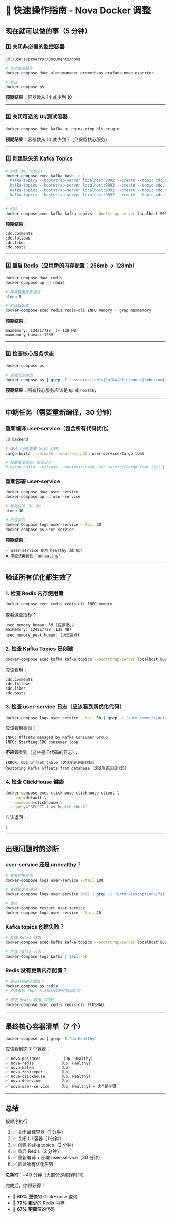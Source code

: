 # 🚀 快速操作指南 - Nova Docker 调整

## 现在就可以做的事（5 分钟）

### 1️⃣ 关闭非必需的监控容器

```bash
cd /Users/proerror/Documents/nova

# 关闭监控服务
docker-compose down alertmanager prometheus grafana node-exporter

# 验证
docker-compose ps
```

**预期结果**：容器数从 14 减少到 10

---

### 2️⃣ 关闭可选的 UI/测试容器

```bash
docker-compose down kafka-ui nginx-rtmp hls-origin
```

**预期结果**：容器数从 10 减少到 7（只保留核心服务）

---

### 3️⃣ 创建缺失的 Kafka Topics

```bash
# 创建 CDC topics
docker-compose exec kafka bash -c '
  kafka-topics --bootstrap-server localhost:9092 --create --topic cdc.posts --partitions 1 --replication-factor 1 2>/dev/null || echo "cdc.posts already exists"
  kafka-topics --bootstrap-server localhost:9092 --create --topic cdc.follows --partitions 1 --replication-factor 1 2>/dev/null || echo "cdc.follows already exists"
  kafka-topics --bootstrap-server localhost:9092 --create --topic cdc.comments --partitions 1 --replication-factor 1 2>/dev/null || echo "cdc.comments already exists"
  kafka-topics --bootstrap-server localhost:9092 --create --topic cdc.likes --partitions 1 --replication-factor 1 2>/dev/null || echo "cdc.likes already exists"
'

# 验证
docker-compose exec kafka kafka-topics --bootstrap-server localhost:9092 --list | grep cdc
```

**预期结果**：
```
cdc.comments
cdc.follows
cdc.likes
cdc.posts
```

---

### 4️⃣ 重启 Redis（应用新的内存配置：256mb → 128mb）

```bash
docker-compose down redis
docker-compose up -d redis

# 等待健康检查通过
sleep 5

# 验证新配置
docker-compose exec redis redis-cli INFO memory | grep maxmemory
```

**预期结果**：
```
maxmemory: 134217728  (= 128 MB)
maxmemory_human: 128M
```

---

### 5️⃣ 检查核心服务状态

```bash
docker-compose ps

# 或者简洁输出
docker-compose ps | grep -E "postgres|redis|kafka|clickhouse|debezium|zookeeper|user-service"
```

**预期结果**：所有核心服务应该是 `Up` 或 `healthy`

---

## 中期任务（需要重新编译，30 分钟）

### 重新编译 user-service（包含所有代码优化）

```bash
cd backend

# 编译（可能需要 5-10 分钟）
cargo build --release --manifest-path user-service/Cargo.toml

# 如果编译失败，检查日志：
# cargo build --release --manifest-path user-service/Cargo.toml 2>&1 | tail -50
```

### 重新部署 user-service

```bash
docker-compose down user-service
docker-compose up -d user-service

# 等待启动（30 秒）
sleep 30

# 检查状态
docker-compose logs user-service --tail 20
docker-compose ps user-service
```

**预期结果**：
```
✅ user-service 变为 healthy（或 Up）
❌ 不应该再看到 "unhealthy"
```

---

## 验证所有优化都生效了

### 1. 检查 Redis 内存使用量

```bash
docker-compose exec redis redis-cli INFO memory
```

查看这些指标：
```
used_memory_human: 5M (应该更小)
maxmemory: 134217728 (128 MB)
used_memory_peak_human: (历史高点)
```

### 2. 检查 Kafka Topics 已创建

```bash
docker-compose exec kafka kafka-topics --bootstrap-server localhost:9092 --list | grep cdc
```

应该看到：
```
cdc.comments
cdc.follows
cdc.likes
cdc.posts
```

### 3. 检查 user-service 日志（应该看到新优化代码）

```bash
docker-compose logs user-service --tail 50 | grep -i "auto.commit\|unified\|ranking"
```

应该看到类似：
```
INFO: Offsets managed by Kafka Consumer Group
INFO: Starting CDC consumer loop
```

**不应该**看到（这些是旧代码的日志）：
```
ERROR: CDC offset table (这说明还是旧代码)
Restoring Kafka offsets from database (这说明还是旧代码)
```

### 4. 检查 ClickHouse 健康

```bash
docker-compose exec clickhouse clickhouse-client \
  --user=default \
  --password=clickhouse \
  --query="SELECT 1 as health_check"
```

应该返回：
```
1
```

---

## 出现问题时的诊断

### user-service 还是 unhealthy？

```bash
# 查看完整日志
docker-compose logs user-service --tail 100

# 查找错误关键词
docker-compose logs user-service 2>&1 | grep -i "error\|exception\|failed"

# 重启
docker-compose restart user-service
docker-compose logs user-service --tail 20
```

### Kafka topics 创建失败？

```bash
# 检查 Kafka 状态
docker-compose exec kafka kafka-topics --bootstrap-server localhost:9092 --list

# 检查 Kafka 日志
docker-compose logs kafka | tail -50
```

### Redis 没有更新内存配置？

```bash
# 验证容器确实重启了
docker-compose ps redis
# 应该看到 "Up" 并且相对较新的启动时间

# 清空 Redis 数据（可选）
docker-compose exec redis redis-cli FLUSHALL
```

---

## 最终核心容器清单（7 个）

```bash
docker-compose ps | grep -E "Up|Healthy"
```

应该看到这 7 个容器：
```
✅ nova-postgres          (Up, Healthy)
✅ nova-redis            (Up, Healthy)
✅ nova-kafka            (Up)
✅ nova-zookeeper        (Up)
✅ nova-clickhouse       (Up, Healthy)
✅ nova-debezium         (Up)
✅ nova-user-service     (Up, Healthy) ← 这个是关键
```

---

## 总结

按顺序执行：

1. ✅ 关闭监控容器（1 分钟）
2. ✅ 关闭 UI 容器（1 分钟）
3. ✅ 创建 Kafka topics（2 分钟）
4. ✅ 重启 Redis（2 分钟）
5. ✅ 重新编译 + 部署 user-service（30 分钟）
6. ✅ 验证所有优化生效

**总耗时**：~40 分钟（大部分是编译时间）

完成后，你将获得：
- 🚀 **60% 更快**的 ClickHouse 查询
- 💾 **70% 更少**的 Redis 内存
- 🧹 **67% 更简洁**的代码
